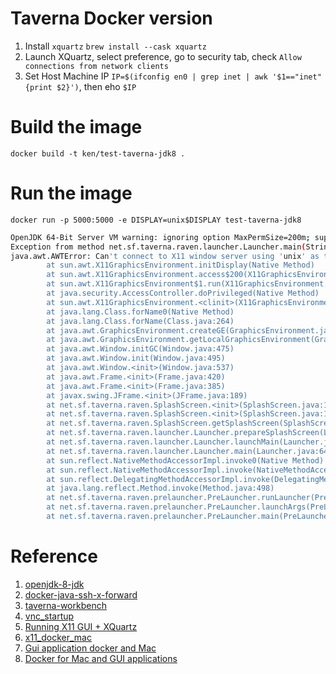 # Taverna Docker version

1. Install `xquartz`
`brew install --cask xquartz`  
2. Launch XQuartz, select preference, go to security tab, check `Allow connections from network clients`  
3. Set Host Machine IP
`IP=$(ifconfig en0 | grep inet | awk '$1=="inet" {print $2}')`, then eho `$IP`  
# Build the image  
`docker build -t ken/test-taverna-jdk8 .`

# Run the image
`docker run -p 5000:5000 -e DISPLAY=unix$DISPLAY test-taverna-jdk8`

```bash
OpenJDK 64-Bit Server VM warning: ignoring option MaxPermSize=200m; support was removed in 8.0
Exception from method net.sf.taverna.raven.launcher.Launcher.main(String[])
java.awt.AWTError: Can't connect to X11 window server using 'unix' as the value of the DISPLAY variable.
        at sun.awt.X11GraphicsEnvironment.initDisplay(Native Method)
        at sun.awt.X11GraphicsEnvironment.access$200(X11GraphicsEnvironment.java:65)
        at sun.awt.X11GraphicsEnvironment$1.run(X11GraphicsEnvironment.java:115)
        at java.security.AccessController.doPrivileged(Native Method)
        at sun.awt.X11GraphicsEnvironment.<clinit>(X11GraphicsEnvironment.java:74)
        at java.lang.Class.forName0(Native Method)
        at java.lang.Class.forName(Class.java:264)
        at java.awt.GraphicsEnvironment.createGE(GraphicsEnvironment.java:103)
        at java.awt.GraphicsEnvironment.getLocalGraphicsEnvironment(GraphicsEnvironment.java:82)
        at java.awt.Window.initGC(Window.java:475)
        at java.awt.Window.init(Window.java:495)
        at java.awt.Window.<init>(Window.java:537)
        at java.awt.Frame.<init>(Frame.java:420)
        at java.awt.Frame.<init>(Frame.java:385)
        at javax.swing.JFrame.<init>(JFrame.java:189)
        at net.sf.taverna.raven.SplashScreen.<init>(SplashScreen.java:109)
        at net.sf.taverna.raven.SplashScreen.<init>(SplashScreen.java:105)
        at net.sf.taverna.raven.SplashScreen.getSplashScreen(SplashScreen.java:88)
        at net.sf.taverna.raven.launcher.Launcher.prepareSplashScreen(Launcher.java:225)
        at net.sf.taverna.raven.launcher.Launcher.launchMain(Launcher.java:127)
        at net.sf.taverna.raven.launcher.Launcher.main(Launcher.java:64)
        at sun.reflect.NativeMethodAccessorImpl.invoke0(Native Method)
        at sun.reflect.NativeMethodAccessorImpl.invoke(NativeMethodAccessorImpl.java:62)
        at sun.reflect.DelegatingMethodAccessorImpl.invoke(DelegatingMethodAccessorImpl.java:43)
        at java.lang.reflect.Method.invoke(Method.java:498)
        at net.sf.taverna.raven.prelauncher.PreLauncher.runLauncher(PreLauncher.java:115)
        at net.sf.taverna.raven.prelauncher.PreLauncher.launchArgs(PreLauncher.java:69)
        at net.sf.taverna.raven.prelauncher.PreLauncher.main(PreLauncher.java:47)

```

# Reference
1. [openjdk-8-jdk](https://hub.docker.com/r/picoded/ubuntu-openjdk-8-jdk/dockerfile/)
2. [docker-java-ssh-x-forward](https://github.com/Pozo/docker-java-ssh-x-forward)
3. [taverna-workbench](https://github.com/mohsensoori/taverna-workbench)
4. [vnc_startup](https://github.com/ConSol/docker-headless-vnc-container/blob/master/src/common/scripts/vnc_startup.sh)
5. [Running X11 GUI + XQuartz](https://gist.github.com/dahlia/4e8dc41ff29a86d08790589ca6f66174)
6. [x11_docker_mac](https://gist.github.com/cschiewek/246a244ba23da8b9f0e7b11a68bf3285)
7. [Gui application docker and Mac](https://sourabhbajaj.com/blog/2017/02/07/gui-applications-docker-mac/)
8. [Docker for Mac and GUI applications](https://fredrikaverpil.github.io/2016/07/31/docker-for-mac-and-gui-applications/)
